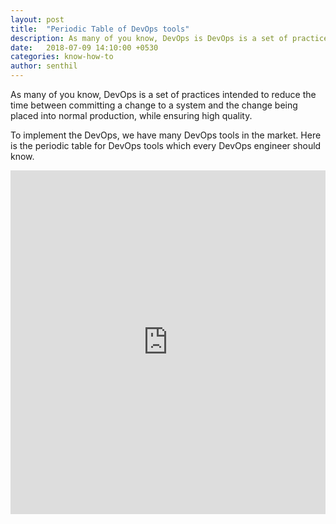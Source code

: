 ```yaml
---
layout: post
title:  "Periodic Table of DevOps tools"
description: As many of you know, DevOps is DevOps is a set of practices intended to reduce the time between committing a change to a system and the change being placed into normal production, while ensuring high quality.
date:   2018-07-09 14:10:00 +0530
categories: know-how-to
author: senthil
---
```


As many of you know, DevOps is a set of practices intended to reduce the time between committing a change to a system and the change being placed into normal production, while ensuring high quality.

To implement the DevOps, we have many DevOps tools in the market. Here is the periodic table for DevOps tools which every DevOps engineer should know.

<iframe src='https://xebialabs.com/periodic-table-of-devops-tools/embed/' style='border:0px #FFFFFF none;' name='Periodic Table of DevOps' scrolling='no' frameborder='1' marginheight='0px' marginwidth='0px' height='550px' width='100%'></iframe>